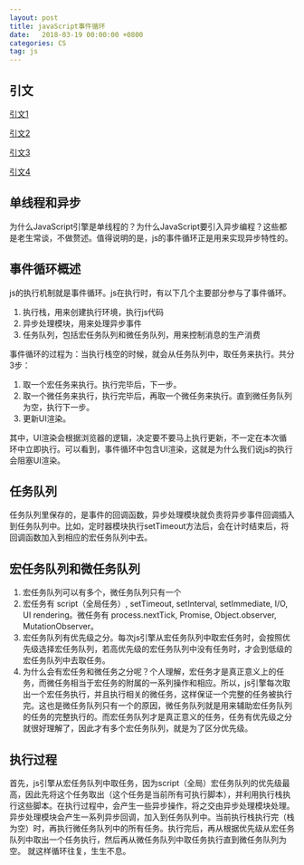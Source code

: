 ```yaml
---
layout: post
title: javaScript事件循环
date:   2018-03-19 00:00:00 +0800
categories: CS
tag: js
---
```

## 引文
[引文1](https://www.cnblogs.com/dong-xu/p/7000139.html)

[引文2](https://segmentfault.com/a/1190000011198232)

[引文3](https://www.zhihu.com/question/36972010)

[引文4](https://www.cnblogs.com/hity-tt/p/6733062.html)

## 单线程和异步

为什么JavaScript引擎是单线程的？为什么JavaScript要引入异步编程？这些都是老生常谈，不做赘述。值得说明的是，js的事件循环正是用来实现异步特性的。

## 事件循环概述

js的执行机制就是事件循环。js在执行时，有以下几个主要部分参与了事件循环。

1. 执行栈，用来创建执行环境，执行js代码
2. 异步处理模块，用来处理异步事件
3. 任务队列，包括宏任务队列和微任务队列，用来控制消息的生产消费

事件循环的过程为：当执行栈空的时候，就会从任务队列中，取任务来执行。共分3步：

1. 取一个宏任务来执行。执行完毕后，下一步。
2. 取一个微任务来执行，执行完毕后，再取一个微任务来执行。直到微任务队列为空，执行下一步。
3. 更新UI渲染。

其中，UI渲染会根据浏览器的逻辑，决定要不要马上执行更新，不一定在本次循环中立即执行。可以看到，事件循环中包含UI渲染，这就是为什么我们说js的执行会阻塞UI渲染。

## 任务队列
任务队列里保存的，是事件的回调函数，异步处理模块就负责将异步事件回调插入到任务队列中。比如，定时器模块执行setTimeout方法后，会在计时结束后，将回调函数加入到相应的宏任务队列中去。

## 宏任务队列和微任务队列

1. 宏任务队列可以有多个，微任务队列只有一个
2. 宏任务有 script（全局任务）, setTimeout, setInterval, setImmediate, I/O, UI rendering。微任务有 process.nextTick, Promise, Object.observer, MutationObserver。
3. 宏任务队列有优先级之分。每次js引擎从宏任务队列中取宏任务时，会按照优先级选择宏任务队列，若高优先级的宏任务队列中没有任务时，才会到低级的宏任务队列中去取任务。
4. 为什么会有宏任务和微任务之分呢？个人理解，宏任务才是真正意义上的任务，而微任务相当于宏任务的附属的一系列操作和相应。所以，js引擎每次取出一个宏任务执行，并且执行相关的微任务，这样保证一个完整的任务被执行完。这也是微任务队列只有一个的原因，微任务队列就是用来辅助宏任务队列的任务的完整执行的。而宏任务队列才是真正意义的任务，任务有优先级之分就很好理解了，因此才有多个宏任务队列，就是为了区分优先级。

## 执行过程

首先，js引擎从宏任务队列中取任务，因为script（全局）宏任务队列的优先级最高，因此先将这个任务取出（这个任务是当前所有可执行脚本），并利用执行栈执行这些脚本。在执行过程中，会产生一些异步操作，将之交由异步处理模块处理。异步处理模块会产生一系列异步回调，加入到任务队列中。当前执行栈执行完（栈为空）时，再执行微任务队列中的所有任务。执行完后，再从根据优先级从宏任务队列中取出一个任务执行，然后再从微任务队列中取任务执行直到微任务队列为空。 就这样循环往复，生生不息。
